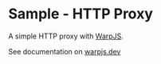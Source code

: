 # Sample - HTTP Proxy

A simple HTTP proxy with [WarpJS](https://warpsjs.com).

See documentation on [warpjs.dev](https://warpsjs.dev/docs/getting-started)
